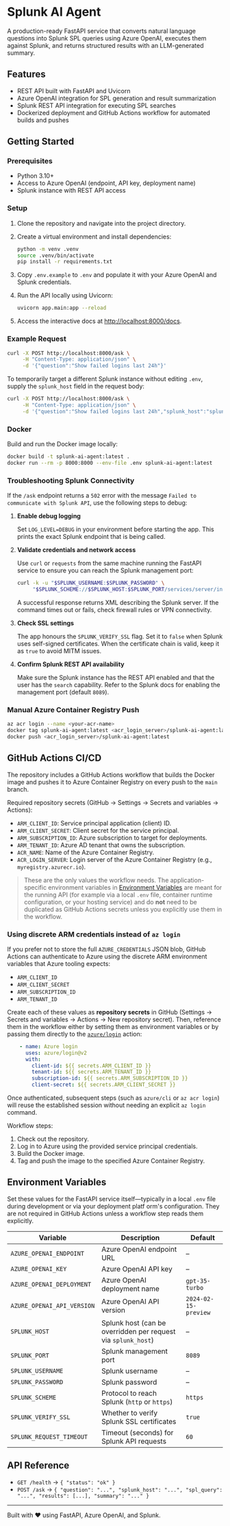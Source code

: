 # Splunk AI Agent

A production-ready FastAPI service that converts natural language questions into Splunk SPL queries using Azure OpenAI, executes them against Splunk, and returns structured results with an LLM-generated summary.

## Features

- REST API built with FastAPI and Uvicorn
- Azure OpenAI integration for SPL generation and result summarization
- Splunk REST API integration for executing SPL searches
- Dockerized deployment and GitHub Actions workflow for automated builds and pushes

## Getting Started

### Prerequisites

- Python 3.10+
- Access to Azure OpenAI (endpoint, API key, deployment name)
- Splunk instance with REST API access

### Setup

1. Clone the repository and navigate into the project directory.
2. Create a virtual environment and install dependencies:

   ```bash
   python -m venv .venv
   source .venv/bin/activate
   pip install -r requirements.txt
   ```

3. Copy `.env.example` to `.env` and populate it with your Azure OpenAI and Splunk credentials.
4. Run the API locally using Uvicorn:

   ```bash
   uvicorn app.main:app --reload
   ```

5. Access the interactive docs at [http://localhost:8000/docs](http://localhost:8000/docs).

### Example Request

```bash
curl -X POST http://localhost:8000/ask \
     -H "Content-Type: application/json" \
     -d '{"question":"Show failed logins last 24h"}'
```

To temporarily target a different Splunk instance without editing `.env`, supply the
`splunk_host` field in the request body:

```bash
curl -X POST http://localhost:8000/ask \
     -H "Content-Type: application/json" \
     -d '{"question":"Show failed logins last 24h","splunk_host":"splunk.backup.local"}'
```

### Docker

Build and run the Docker image locally:

```bash
docker build -t splunk-ai-agent:latest .
docker run --rm -p 8000:8000 --env-file .env splunk-ai-agent:latest
```

### Troubleshooting Splunk Connectivity

If the `/ask` endpoint returns a `502` error with the message `Failed to communicate with Splunk API`, use the following steps to debug:

1. **Enable debug logging**

   Set `LOG_LEVEL=DEBUG` in your environment before starting the app. This prints the exact Splunk endpoint that is being called.

2. **Validate credentials and network access**

   Use `curl` or `requests` from the same machine running the FastAPI service to ensure you can reach the Splunk management port:

   ```bash
   curl -k -u "$SPLUNK_USERNAME:$SPLUNK_PASSWORD" \
        "$SPLUNK_SCHEME://$SPLUNK_HOST:$SPLUNK_PORT/services/server/info"
   ```

   A successful response returns XML describing the Splunk server. If the command times out or fails, check firewall rules or VPN connectivity.

3. **Check SSL settings**

   The app honours the `SPLUNK_VERIFY_SSL` flag. Set it to `false` when Splunk uses self-signed certificates. When the certificate chain is valid, keep it as `true` to avoid MITM issues.

4. **Confirm Splunk REST API availability**

   Make sure the Splunk instance has the REST API enabled and that the user has the `search` capability. Refer to the Splunk docs for enabling the management port (default `8089`).

### Manual Azure Container Registry Push

```bash
az acr login --name <your-acr-name>
docker tag splunk-ai-agent:latest <acr_login_server>/splunk-ai-agent:latest
docker push <acr_login_server>/splunk-ai-agent:latest
```

## GitHub Actions CI/CD

The repository includes a GitHub Actions workflow that builds the Docker image and pushes it to Azure Container Registry on every push to the `main` branch.

Required repository secrets (GitHub → Settings → Secrets and variables → Actions):

- `ARM_CLIENT_ID`: Service principal application (client) ID.
- `ARM_CLIENT_SECRET`: Client secret for the service principal.
- `ARM_SUBSCRIPTION_ID`: Azure subscription to target for deployments.
- `ARM_TENANT_ID`: Azure AD tenant that owns the subscription.
- `ACR_NAME`: Name of the Azure Container Registry.
- `ACR_LOGIN_SERVER`: Login server of the Azure Container Registry (e.g., `myregistry.azurecr.io`).

> These are the only values the workflow needs. The application-specific environment variables in [Environment Variables](#environment-variables)
> are meant for the running API (for example via a local `.env` file, container runtime configuration, or your hosting service) and do **not**
> need to be duplicated as GitHub Actions secrets unless you explicitly use them in the workflow.

### Using discrete ARM credentials instead of `az login`

If you prefer not to store the full `AZURE_CREDENTIALS` JSON blob, GitHub Actions can authenticate to Azure using the discrete
ARM environment variables that Azure tooling expects:

- `ARM_CLIENT_ID`
- `ARM_CLIENT_SECRET`
- `ARM_SUBSCRIPTION_ID`
- `ARM_TENANT_ID`

Create each of these values as **repository secrets** in GitHub (Settings → Secrets and variables → Actions → New repository
secret). Then, reference them in the workflow either by setting them as environment variables or by passing them directly to
the [`azure/login`](https://github.com/Azure/login) action:

```yaml
    - name: Azure login
      uses: azure/login@v2
      with:
        client-id: ${{ secrets.ARM_CLIENT_ID }}
        tenant-id: ${{ secrets.ARM_TENANT_ID }}
        subscription-id: ${{ secrets.ARM_SUBSCRIPTION_ID }}
        client-secret: ${{ secrets.ARM_CLIENT_SECRET }}
```

Once authenticated, subsequent steps (such as `azure/cli` or `az acr login`) will reuse the established session without
needing an explicit `az login` command.

Workflow steps:

1. Check out the repository.
2. Log in to Azure using the provided service principal credentials.
3. Build the Docker image.
4. Tag and push the image to the specified Azure Container Registry.

## Environment Variables

Set these values for the FastAPI service itself—typically in a local `.env` file during development or via your deployment platf
orm's configuration. They are not required in GitHub Actions unless a workflow step reads them explicitly.

| Variable | Description | Default |
|----------|-------------|---------|
| `AZURE_OPENAI_ENDPOINT` | Azure OpenAI endpoint URL | – |
| `AZURE_OPENAI_KEY` | Azure OpenAI API key | – |
| `AZURE_OPENAI_DEPLOYMENT` | Azure OpenAI deployment name | `gpt-35-turbo` |
| `AZURE_OPENAI_API_VERSION` | Azure OpenAI API version | `2024-02-15-preview` |
| `SPLUNK_HOST` | Splunk host (can be overridden per request via `splunk_host`) | – |
| `SPLUNK_PORT` | Splunk management port | `8089` |
| `SPLUNK_USERNAME` | Splunk username | – |
| `SPLUNK_PASSWORD` | Splunk password | – |
| `SPLUNK_SCHEME` | Protocol to reach Splunk (`http` or `https`) | `https` |
| `SPLUNK_VERIFY_SSL` | Whether to verify Splunk SSL certificates | `true` |
| `SPLUNK_REQUEST_TIMEOUT` | Timeout (seconds) for Splunk API requests | `60` |

## API Reference

- `GET /health` → `{ "status": "ok" }`
- `POST /ask` → `{ "question": "...", "splunk_host": "...", "spl_query": "...", "results": [...], "summary": "..." }`

---

Built with ❤️ using FastAPI, Azure OpenAI, and Splunk.
